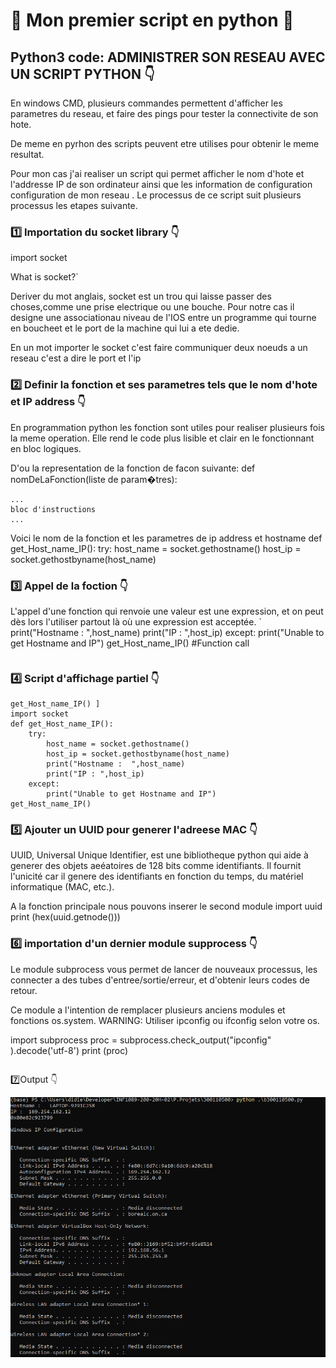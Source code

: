 
# 🎈 Mon premier script en python  :snake:

## Python3 code: ADMINISTRER SON RESEAU AVEC UN SCRIPT PYTHON 👇

En windows CMD, plusieurs commandes permettent d'afficher les parametres du reseau, et 
faire des pings pour tester la connectivite de son hote. 

De meme en pyrhon des scripts peuvent etre utilises pour obtenir le meme resultat.

Pour mon cas j'ai realiser un script qui permet afficher le nom d'hote et l'addresse IP de son ordinateur 
ainsi que les information de configuration  configuration de mon reseau .
Le processus de ce script suit plusieurs processus les etapes suivante.

### :one: Importation du socket library  👇

import socket

What is socket?`

Deriver du mot anglais, socket est un trou qui laisse passer des choses,comme une prise electrique ou une bouche.
Pour notre cas il designe une associationau niveau de l'IOS entre un programme qui tourne en boucheet et 
le port de la machine qui lui a ete dedie.

En un mot  importer le socket c'est faire communiquer deux noeuds a un reseau c'est a dire le port et l'ip

### :two: Definir la fonction et ses parametres tels que le nom d'hote et IP address  👇

 En programmation python les fonction sont utiles pour realiser plusieurs fois la meme operation.
 Elle rend le code plus lisible et clair en le fonctionnant en bloc logiques.
 
 D'ou la representation de la fonction de facon suivante:
 def nomDeLaFonction(liste de param�tres):
 
    ...
    bloc d'instructions
    ...
Voici le nom de la fonction et les parametres de ip address et hostname
def get_Host_name_IP(): 
    try: 
        host_name = socket.gethostname() 
        host_ip = socket.gethostbyname(host_name) 
        
### :three: Appel de la foction  👇
L'appel d'une fonction qui renvoie une valeur est une expression, et on peut dès lors l'utiliser partout 
là où une expression est acceptée. 
`
        print("Hostname :  ",host_name) 
        print("IP : ",host_ip) 
     except: 
        print("Unable to get Hostname and IP") 
 get_Host_name_IP() #Function call 
````
````
### :four: Script d'affichage partiel  👇
````
get_Host_name_IP() ]
import socket 
def get_Host_name_IP(): 
    try: 
        host_name = socket.gethostname() 
        host_ip = socket.gethostbyname(host_name) 
        print("Hostname :  ",host_name) 
        print("IP : ",host_ip) 
    except: 
        print("Unable to get Hostname and IP") 
get_Host_name_IP()
````
### :five: Ajouter un UUID pour generer l'adreese MAC  👇

 UUID, Universal Unique Identifier, est une bibliotheque python qui aide à generer des objets aeéatoires
de 128 bits comme identifiants. Il fournit l'unicité car il genere des identifiants en fonction du temps,
du matériel informatique (MAC, etc.).

A la fonction principale nous pouvons inserer le second module 
import uuid 
print (hex(uuid.getnode())) 

 ### :six: importation  d'un dernier module supprocess 👇
 
Le module subprocess vous permet de lancer de nouveaux processus, les connecter a des
tubes d'entree/sortie/erreur, et d'obtenir leurs codes de retour. 

Ce module a l'intention de remplacer plusieurs anciens modules et fonctions os.system.
WARNING: Utiliser ipconfig ou ifconfig selon votre os.
    
import subprocess
proc = subprocess.check_output("ipconfig" ).decode('utf-8')
print (proc)
````
````
 :seven:Output 👇
 
![image](py2.PNG)
